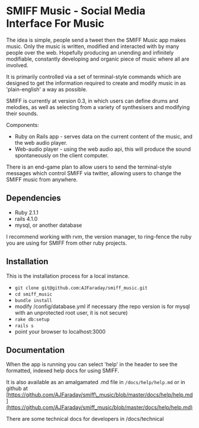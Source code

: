 # SMIFF Music - Social Media Interface For Music

The idea is simple, people send a tweet then the SMIFF Music app makes music. Only the music is written, modified and interacted with by many people over the web. Hopefully producing an unending and infinitely modifiable, constantly developing and organic piece of music where all are involved.

It is primarily controlled via a set of terminal-style commands which are designed to get the information required to create and modify music in as 'plain-english' a way as possible.

SMIFF is currently at version 0.3, in which users can define drums and melodies, as well as selecting from a variety of synthesisers and modifying their sounds. 

Components:

* Ruby on Rails app - serves data on the current content of the music, and the web audio player. 
* Web-audio player - using the web audio api, this will produce the sound spontaneously on the client computer.

There is an end-game plan to allow users to send the terminal-style messages which control SMIFF via twitter, allowing users to change the SMIFF music from anywhere.

## Dependencies

* Ruby 2.1.1
* rails 4.1.0
* mysql, or another database

I recommend working with rvm, the version manager, to ring-fence the ruby you are using for SMIFF from other ruby projects.

## Installation 

This is the installation process for a local instance.

* `git clone git@github.com:AJFaraday/smiff_music.git`
* `cd smiff_music`
* `bundle install`
* modify /config/database.yml if necessary (the repo version is for mysql with an unprotected root user, it is not secure)
* `rake db:setup`
* `rails s`
* point your browser to localhost:3000

## Documentation

When the app is running you can select 'help' in the header to see the formatted, indexed help docs for using SMIFF. 

It is also available as an amalgamated .md file in `/docs/help/help.md` or in github at [https://github.com/AJFaraday/smiff\_music/blob/master/docs/help/help.md](https://github.com/AJFaraday/smiff_music/blob/master/docs/help/help.md)

There are some technical docs for developers in /docs/technical


